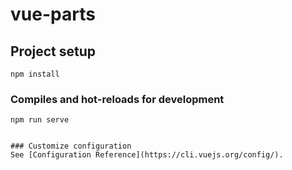 # vue-parts

## Project setup
```
npm install
```

### Compiles and hot-reloads for development
```
npm run serve
```

```

### Customize configuration
See [Configuration Reference](https://cli.vuejs.org/config/).
